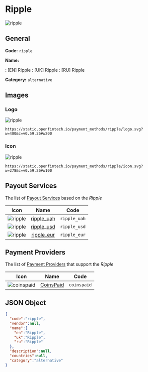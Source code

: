 
# Ripple 
![ripple](https://static.openfintech.io/payment_methods/ripple/logo.svg?w=400&c=v0.59.26#w200)  

## General 
**Code:** `ripple` 
 
**Name:** 
 
:	[EN] Ripple 
:	[UK] Ripple 
:	[RU] Ripple 
 
**Category:** `alternative` 
 

## Images 

### Logo 
![ripple](https://static.openfintech.io/payment_methods/ripple/logo.svg?w=400&c=v0.59.26#w200)  

```
https://static.openfintech.io/payment_methods/ripple/logo.svg?w=400&c=v0.59.26#w200
```  

### Icon 
![ripple](https://static.openfintech.io/payment_methods/ripple/icon.svg?w=278&c=v0.59.26#w100)  

```
https://static.openfintech.io/payment_methods/ripple/icon.svg?w=278&c=v0.59.26#w100
```  

## Payout Services 
 
The list of [Payout Services](/payout-services/) based on the _Ripple_ 

|Icon|Name|Code| 
|:---:|:---:|:---:| 
|![ripple](https://static.openfintech.io/payout_methods/ripple/icon.svg?w=278&c=v0.59.26#w40) |[ripple_uah](/payout-services/ripple_uah/)|`ripple_uah`| 
|![ripple](https://static.openfintech.io/payout_methods/ripple/icon.svg?w=278&c=v0.59.26#w40) |[ripple_usd](/payout-services/ripple_usd/)|`ripple_usd`| 
|![ripple](https://static.openfintech.io/payout_methods/ripple/icon.svg?w=278&c=v0.59.26#w40) |[ripple_eur](/payout-services/ripple_eur/)|`ripple_eur`| 
 

## Payment Providers 
 
The list of [Payment Providers](/payment-providers/) that support the _Ripple_ 

|Icon|Name|Code| 
|:---:|:---:|:---:| 
|![coinspaid](https://static.openfintech.io/payment_providers/coinspaid/icon.png?w=278&c=v0.59.26#w100) |[CoinsPaid](/payment-providers/coinspaid/)|`coinspaid`| 
 

## JSON Object 

```json
{
  "code":"ripple",
  "vendor":null,
  "name":{
    "en":"Ripple",
    "uk":"Ripple",
    "ru":"Ripple"
  },
  "description":null,
  "countries":null,
  "category":"alternative"
}
```  
